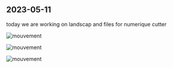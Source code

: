 ## 2023-05-11

today we are working on landscap and files for numerique cutter

![mouvement](/devlog/images/2023-05-11/1.png)

![mouvement](/devlog/images/2023-05-11/2.png)

![mouvement](/devlog/images/2023-05-11/3.jpg)





